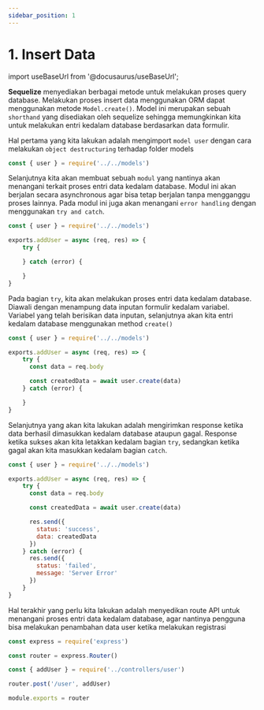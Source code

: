 ```yaml
---
sidebar_position: 1
---
```


# 1. Insert Data 

import useBaseUrl from '@docusaurus/useBaseUrl';

**Sequelize** menyediakan berbagai metode untuk melakukan proses query database. Melakukan proses insert data menggunakan ORM dapat menggunakan metode `Model.create()`. Model ini merupakan sebuah `shorthand` yang disediakan oleh sequelize sehingga memungkinkan kita untuk melakukan entri kedalam database berdasarkan data formulir.

Hal pertama yang kita lakukan adalah mengimport `model user` dengan cara melakukan `object destructuring` terhadap folder models

```js title=user.js
const { user } = require('../../models')
```

Selanjutnya kita akan membuat sebuah `modul` yang nantinya akan menangani terkait proses entri data kedalam database. Modul ini akan berjalan secara asynchronous agar bisa tetap berjalan tanpa mengganggu proses lainnya. Pada modul ini juga akan menangani `error handling` dengan menggunakan `try and catch`.

```js {3-9} title=user.js
const { user } = require('../../models')

exports.addUser = async (req, res) => {
    try {

    } catch (error) {

    }
}
```

Pada bagian `try`, kita akan melakukan proses entri data kedalam database. Diawali dengan menampung data inputan formulir kedalam variabel. Variabel yang telah berisikan data inputan, selanjutnya akan kita entri kedalam database menggunakan method `create()`

```js {5-7} title=user.js
const { user } = require('../../models')

exports.addUser = async (req, res) => {
    try {
      const data = req.body

      const createdData = await user.create(data)
    } catch (error) {

    }
}
```

Selanjutnya yang akan kita lakukan adalah mengirimkan response ketika data berhasil dimasukkan kedalam database ataupun gagal. Response ketika sukses akan kita letakkan kedalam bagian `try`, sedangkan ketika gagal akan kita masukkan kedalam bagian `catch`.

```js {9-12,14-17} title=user.js
const { user } = require('../../models')

exports.addUser = async (req, res) => {
    try {
      const data = req.body

      const createdData = await user.create(data)

      res.send({
        status: 'success',
        data: createdData
      })
    } catch (error) {
      res.send({
        status: 'failed',
        message: 'Server Error'
      })
    }
}
```

Hal terakhir yang perlu kita lakukan adalah menyedikan route API untuk menangani proses entri data kedalam database, agar nantinya pengguna bisa melakukan penambahan data user ketika melakukan registrasi

```js title=routes/index.js
const express = require('express')

const router = express.Router()

const { addUser } = require('../controllers/user')

router.post('/user', addUser)

module.exports = router
```